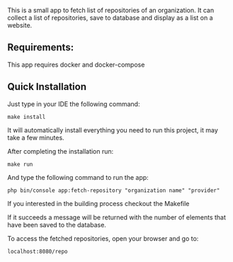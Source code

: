 This is a small app to fetch list of repositories of an organization. It can collect a list of repositories, save to database and display as a list on a website.

Requirements:
------------------
This app requires docker and docker-compose

Quick Installation
------------------

Just type in your IDE the following command:
```
make install
```
It will automatically install everything you need to run this project, it may take a few minutes.

After completing the installation run:

```make run```

And type the following command to run the app:

```php bin/console app:fetch-repository "organization name" "provider"```

If you interested in the building process checkout the Makefile


If it succeeds a message will be returned with the number of elements that have been saved to the database.

To access the fetched repositories, open your browser and go to:

```localhost:8080/repo```